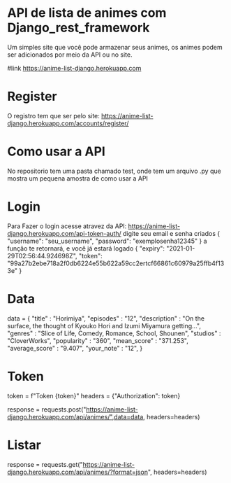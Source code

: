 # API de lista de animes com Django_rest_framework
Um simples site que você pode armazenar seus animes, os animes podem ser adicionados por meio da API ou no site.

#link 
https://anime-list-django.herokuapp.com

# Register
O registro tem  que ser pelo site: https://anime-list-django.herokuapp.com/accounts/register/

# Como usar a API
No repositorio tem uma pasta chamado test, onde tem um arquivo .py que mostra um pequena amostra de como usar a API 

# Login
Para Fazer o login acesse atravez da API: https://anime-list-django.herokuapp.com/api-token-auth/ digite seu email e 
senha criados { "username": "seu_username", "password": "exemplosenha12345" }
a função te retornará, e você já estará logado { "expiry": "2021-01-29T02:56:44.924698Z", "token": "99a27b2ebe718a2f0db6224e55b622a59cc2ertcf66861c60979a25ffb4f133e" }

# Data
data = {
        "title" : "Horimiya",
        "episodes" : "12",
        "description" : "On the surface, the thought of Kyouko Hori and Izumi Miyamura getting...",
        "genres" : "Slice of Life, Comedy, Romance, School, Shounen",
        "studios" : "CloverWorks",
        "popularity" : "360",
        "mean_score" : "371.253",
        "average_score" : "9.407",
        "your_note" : "12",
    } 
# Token    
token = f"Token {token}"
headers = {"Authorization": token}

response = requests.post("https://anime-list-django.herokuapp.com/api/animes/",data=data, headers=headers)
# Listar
response = requests.get("https://anime-list-django.herokuapp.com/api/animes/?format=json", headers=headers)
